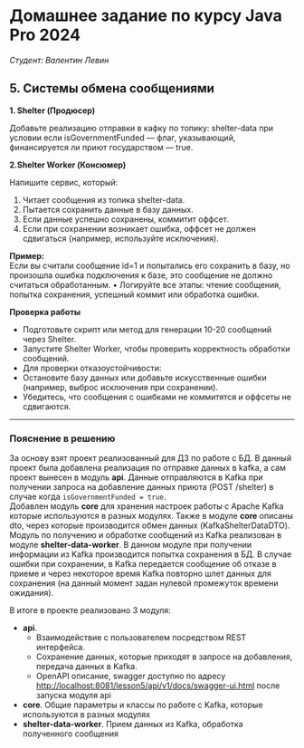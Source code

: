 # Домашнее задание по курсу Java Pro 2024

*Студент: Валентин Левин*

## 5. Системы обмена сообщениями

**1. Shelter (Продюсер)**

Добавьте реализацию отправки в кафку по топику: shelter-data при условии если  isGovernmentFunded — флаг, указывающий, финансируется ли приют государством — true.

**2.Shelter Worker (Консюмер)**  

Напишите сервис, который:
1.	Читает сообщения из топика shelter-data.
2.	Пытается сохранить данные в базу данных.
3.	Если данные успешно сохранены, коммитит оффсет.
4.	Если при сохранении возникает ошибка, оффсет не должен сдвигаться (например, используйте исключения).

__Пример:__  
Если вы считали сообщение id=1 и попытались его сохранить в базу, но произошла ошибка подключения к базе, это сообщение не должно считаться обработанным.
•	Логируйте все этапы: чтение сообщения, попытка сохранения, успешный коммит или обработка ошибки.  

__Проверка работы__    
-	Подготовьте скрипт или метод для генерации 10-20 сообщений через Shelter.
-	Запустите Shelter Worker, чтобы проверить корректность обработки сообщений.
-	Для проверки отказоустойчивости:
-	Остановите базу данных или добавьте искусственные ошибки (например, выброс исключения при сохранении).
-	Убедитесь, что сообщения с ошибками не коммитятся и оффсеты не сдвигаются.
---
### Пояснение в решению

За основу взят проект реализованный для ДЗ по работе с БД. В данный проект была добавлена реализация по отправке данных в kafka, а сам проект вынесен в модуль **api**.
Данные отправляются в Kafka при получении запроса на добавление данных приюта (POST /shelter) в случае когда `isGovernmentFunded = true`.   
Добавлен модуль **core** для хранения настроек работы с Apache Kafka которые используются в разных модулях. 
Также в модуле **core** описаны dto, через которые производится обмен данных (KafkaShelterDataDTO).   
Модуль по получению и обработке сообщений из Kafka реализован в модуле **shelter-data-worker**. В данном модуле при получении информации из Kafka производится попытка сохранения в БД. 
В случае ошибки при сохранении, в Kafka передается сообщение об отказе в приеме и через некоторое время Kafka повторно шлет данных для сохранения (на данный момент задан нулевой промежуток времени ожидания).

В итоге в проекте реализовано 3 модуля:
- **api**. 
  - Взаимодействие с пользователем посредством REST интерфейса. 
  - Сохранение данных, которые приходят в запросе на добавления, передача данных в Kafka. 
  - OpenAPI описание, swagger доступно по адресу [http://localhost:8081/lesson5/api/v1/docs/swagger-ui.html](http://localhost:8081/lesson5/api/v1/docs/swagger-ui.html) после запуска модуля api
- **core**. Общие параметры и классы по работе с Kafka, которые используются в разных модулях
- **shelter-data-worker**. Прием данных из Kafka, обработка полученного сообщения
